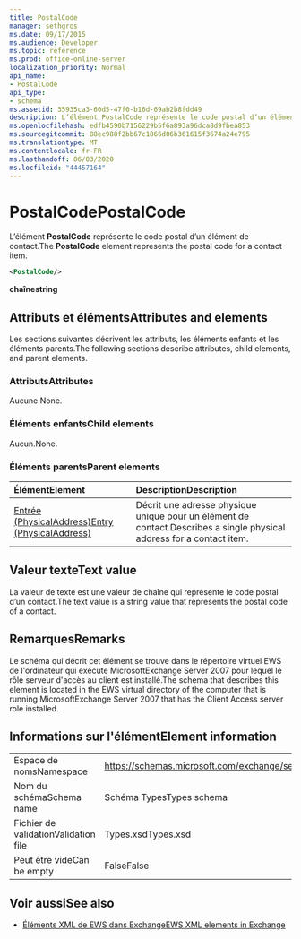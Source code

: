 ```yaml
---
title: PostalCode
manager: sethgros
ms.date: 09/17/2015
ms.audience: Developer
ms.topic: reference
ms.prod: office-online-server
localization_priority: Normal
api_name:
- PostalCode
api_type:
- schema
ms.assetid: 35935ca3-60d5-47f0-b16d-69ab2b8fdd49
description: L’élément PostalCode représente le code postal d’un élément de contact.
ms.openlocfilehash: edfb4590b7156229b5f6a893a96dca8d9fbea853
ms.sourcegitcommit: 88ec988f2bb67c1866d06b361615f3674a24e795
ms.translationtype: MT
ms.contentlocale: fr-FR
ms.lasthandoff: 06/03/2020
ms.locfileid: "44457164"
---
```

# <a name="postalcode"></a><span data-ttu-id="4e220-103">PostalCode</span><span class="sxs-lookup"><span data-stu-id="4e220-103">PostalCode</span></span>

<span data-ttu-id="4e220-104">L’élément **PostalCode** représente le code postal d’un élément de contact.</span><span class="sxs-lookup"><span data-stu-id="4e220-104">The **PostalCode** element represents the postal code for a contact item.</span></span> 
  
```xml
<PostalCode/>
```

 <span data-ttu-id="4e220-105">**chaîne**</span><span class="sxs-lookup"><span data-stu-id="4e220-105">**string**</span></span>
## <a name="attributes-and-elements"></a><span data-ttu-id="4e220-106">Attributs et éléments</span><span class="sxs-lookup"><span data-stu-id="4e220-106">Attributes and elements</span></span>

<span data-ttu-id="4e220-107">Les sections suivantes décrivent les attributs, les éléments enfants et les éléments parents.</span><span class="sxs-lookup"><span data-stu-id="4e220-107">The following sections describe attributes, child elements, and parent elements.</span></span>
  
### <a name="attributes"></a><span data-ttu-id="4e220-108">Attributs</span><span class="sxs-lookup"><span data-stu-id="4e220-108">Attributes</span></span>

<span data-ttu-id="4e220-109">Aucune.</span><span class="sxs-lookup"><span data-stu-id="4e220-109">None.</span></span>
  
### <a name="child-elements"></a><span data-ttu-id="4e220-110">Éléments enfants</span><span class="sxs-lookup"><span data-stu-id="4e220-110">Child elements</span></span>

<span data-ttu-id="4e220-111">Aucun.</span><span class="sxs-lookup"><span data-stu-id="4e220-111">None.</span></span>
  
### <a name="parent-elements"></a><span data-ttu-id="4e220-112">Éléments parents</span><span class="sxs-lookup"><span data-stu-id="4e220-112">Parent elements</span></span>

|<span data-ttu-id="4e220-113">**Élément**</span><span class="sxs-lookup"><span data-stu-id="4e220-113">**Element**</span></span>|<span data-ttu-id="4e220-114">**Description**</span><span class="sxs-lookup"><span data-stu-id="4e220-114">**Description**</span></span>|
|:-----|:-----|
|[<span data-ttu-id="4e220-115">Entrée (PhysicalAddress)</span><span class="sxs-lookup"><span data-stu-id="4e220-115">Entry (PhysicalAddress)</span></span>](entry-physicaladdress.md) <br/> |<span data-ttu-id="4e220-116">Décrit une adresse physique unique pour un élément de contact.</span><span class="sxs-lookup"><span data-stu-id="4e220-116">Describes a single physical address for a contact item.</span></span>  <br/> |
   
## <a name="text-value"></a><span data-ttu-id="4e220-117">Valeur texte</span><span class="sxs-lookup"><span data-stu-id="4e220-117">Text value</span></span>

<span data-ttu-id="4e220-118">La valeur de texte est une valeur de chaîne qui représente le code postal d’un contact.</span><span class="sxs-lookup"><span data-stu-id="4e220-118">The text value is a string value that represents the postal code of a contact.</span></span>
  
## <a name="remarks"></a><span data-ttu-id="4e220-119">Remarques</span><span class="sxs-lookup"><span data-stu-id="4e220-119">Remarks</span></span>

<span data-ttu-id="4e220-120">Le schéma qui décrit cet élément se trouve dans le répertoire virtuel EWS de l'ordinateur qui exécute MicrosoftExchange Server 2007 pour lequel le rôle serveur d'accès au client est installé.</span><span class="sxs-lookup"><span data-stu-id="4e220-120">The schema that describes this element is located in the EWS virtual directory of the computer that is running MicrosoftExchange Server 2007 that has the Client Access server role installed.</span></span>
  
## <a name="element-information"></a><span data-ttu-id="4e220-121">Informations sur l'élément</span><span class="sxs-lookup"><span data-stu-id="4e220-121">Element information</span></span>

|||
|:-----|:-----|
|<span data-ttu-id="4e220-122">Espace de noms</span><span class="sxs-lookup"><span data-stu-id="4e220-122">Namespace</span></span>  <br/> |https://schemas.microsoft.com/exchange/services/2006/types  <br/> |
|<span data-ttu-id="4e220-123">Nom du schéma</span><span class="sxs-lookup"><span data-stu-id="4e220-123">Schema name</span></span>  <br/> |<span data-ttu-id="4e220-124">Schéma Types</span><span class="sxs-lookup"><span data-stu-id="4e220-124">Types schema</span></span>  <br/> |
|<span data-ttu-id="4e220-125">Fichier de validation</span><span class="sxs-lookup"><span data-stu-id="4e220-125">Validation file</span></span>  <br/> |<span data-ttu-id="4e220-126">Types.xsd</span><span class="sxs-lookup"><span data-stu-id="4e220-126">Types.xsd</span></span>  <br/> |
|<span data-ttu-id="4e220-127">Peut être vide</span><span class="sxs-lookup"><span data-stu-id="4e220-127">Can be empty</span></span>  <br/> |<span data-ttu-id="4e220-128">False</span><span class="sxs-lookup"><span data-stu-id="4e220-128">False</span></span>  <br/> |
   
## <a name="see-also"></a><span data-ttu-id="4e220-129">Voir aussi</span><span class="sxs-lookup"><span data-stu-id="4e220-129">See also</span></span>



- [<span data-ttu-id="4e220-130">Éléments XML de EWS dans Exchange</span><span class="sxs-lookup"><span data-stu-id="4e220-130">EWS XML elements in Exchange</span></span>](ews-xml-elements-in-exchange.md)

